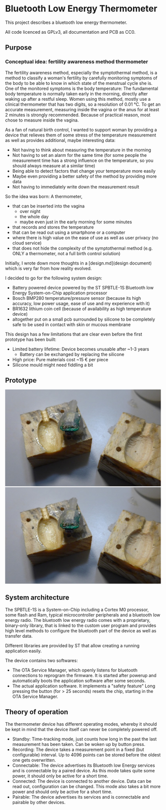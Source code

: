 # Bluetooth Low Energy Thermometer

This project describes a bluetooth low energy thermometer.

All code licenced as GPLv3, all documentation and PCB as CC0.

## Purpose
### Conceptual idea: fertility awareness method thermometer

The fertility awareness method, especially the symptothermal method, is a method to classify a woman's fertility by carefully monitoring symptoms of the body to be able to know in which state of the menstrual cycle she is.
One of the monitored symptoms is the body temperature:
The fundamental body temperature is normally taken early in the morning, directly after waking up after a restful sleep.
Women using this method, mostly use a clinical thermometer that has two digits, so a resolution of 0.01 °C.
To get an accurate measurement, measuring inside the vagina or the anus for at least 2 minutes is strongly recommended.
Because of practical reason, most chose to measure inside the vagina.

As a fan of natural birth control, I wanted to support woman by providing a device that relieves them of some stress of the temperature measurement as well as provides additional, maybe interesting data:
  * Not having to think about measuring the temperature in the morning
  * Not having to set an alarm for the same time (for some people the measurement time has a strong influence on the temperature, so you should always measure at a similar time)
  * Being able to detect factors that change your temperature more easily
  * Maybe even providing a better safety of the method by providing more data
  * Not having to immediately write down the measurement result

So the idea was born:
A thermometer, 
  * that can be inserted into the vagina
    * over night
    * the whole day
    * maybe even just in the early morning for some minutes
  * that records and stores the temperature
  * that can be read out using a smartphone or a computer
  * where there is high value on the ease of use as well as user privacy (no cloud service)
  * that does not hide the complexity of the symptothermal method (e.g. ONLY a thermometer, not a full birth control solution)

Initially, I wrote down more thoughts in a [design.md](design document) which is very far from how reality evolved.

I decided to go for the following system design:
  * Battery powered device powered by the ST SPBTLE-1S Bluetooth low Energy System-on-Chip application processor
  * Bosch BMP280 temperature/pressure sensor (because its high accuracy, low power usage, ease of use and my experience with it)
  * BR1632 lithium coin cell (because of availability as high temperature device)
  * altogether put on a small pcb surrounded by silicone to be completely safe to be used in contact with skin or mucous membrane

This design has a few limitations that are clear even before the first prototype has been built:
  * Limited battery lifetime: Device becomes unusable after ~1-3 years
    * Battery can be exchanged by replacing the silicone
  * High price: Pure materials cost ~15 € per piece
  * Silicone mould might need fiddling a bit

## Prototype
![first mould form and a non-working prototype](pictures/second_molding_form.jpg)
![first working prototype with refined form](pictures/second_molding_form.jpg)

## System architecture
The SPBTLE-1S is a System-on-Chip including a Cortex M0 processor, some flash and Ram, typical microcontroller peripherals and a bluetooth low energy radio.
The bluetooth low energy radio comes with a proprietary, binary-only library, that is linked to the custom user program and provides high level methods to configure the bluetooth part of the device as well as transfer data.

Different libraries are provided by ST that allow creating a running application easily.

The device contains two softwares:
  * The OTA Service Manager, which openly listens for bluetooth connections to reprogram the firmware. It is started after powerup and automatically boots the application software after some seconds.
  * The actual application software. It implements a "safety feature" Long pressing the button (for > 25 seconds) resets the chip, starting in the OTA Service Manager.

## Theory of operation
The thermometer device has different operating modes, whereby it should be kept in mind that the device itself can never be completely powered off.

  * Standby: Time-tracking mode, just counts how long in the past the last measurement has been taken. Can be woken up by button press.
  * Recording: The device takes a measurement point in a fixed (but configurable) interval. Up to 4096 points can be stored before the oldest one gets overwritten.
  * Connectable: The device advertises its Bluetooth low Energy services and is connectable by a paired device. As this mode takes quite some power, it should only be active for a short time.
  * Connected: The device is connected to another device. Data can be read out, configuration can be changed. This mode also takes a bit more power and should only be active for a short time.
  * Pairable: The device advertises its services and is connectable and pairable by other devices. 

